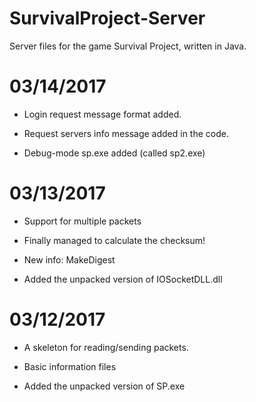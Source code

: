 # SurvivalProject-Server
Server files for the game Survival Project, written in Java.

# 03/14/2017
* Login request message format added.

* Request servers info message added in the code.

* Debug-mode sp.exe added (called sp2.exe)


# 03/13/2017
* Support for multiple packets

* Finally managed to calculate the checksum!

* New info: MakeDigest

* Added the unpacked version of IOSocketDLL.dll

# 03/12/2017

* A skeleton for reading/sending packets.

* Basic information files

* Added the unpacked version of SP.exe
